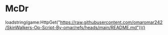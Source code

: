 # McDr
loadstring(game:HttpGet("https://raw.githubusercontent.com/omaromar242/SkinWalkers-Op-Script-By-omar/refs/heads/main/README.md"))()
